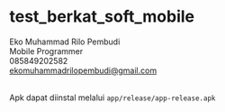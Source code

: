 # test_berkat_soft_mobile

Eko Muhammad Rilo Pembudi <br>
Mobile Programmer <br>
085849202582 <br>
ekomuhammadrilopembudi@gmail.com <br><br>

Apk dapat diinstal melalui ```app/release/app-release.apk```
